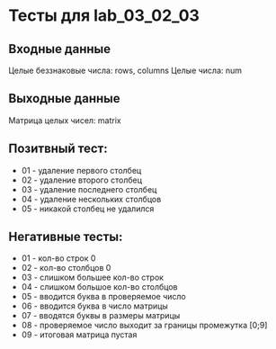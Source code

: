 # Тесты для lab_03_02_03

## Входные данные
Целые беззнаковые числа: rows, columns
Целые числа: num

## Выходные данные
Матрица целых чисел: matrix

## Позитвный тест:
- 01 - удаление первого столбец
- 02 - удаление второго столбец
- 03 - удаление последнего столбец
- 04 - удаление нескольких столбцов
- 05 - никакой столбец не удалился

## Негативные тесты:
- 01 - кол-во строк 0
- 02 - кол-во столбцов 0
- 03 - слишком большее кол-во строк
- 04 - слишком большое кол-во столбцов
- 05 - вводится буква в проверяемое число
- 06 - вводится буква в число матрицы
- 07 - вводятся буквы в размеры матрицы
- 08 - проверяемое число выходит за границы промежутка [0;9]
- 09 - итоговая матрица пустая

